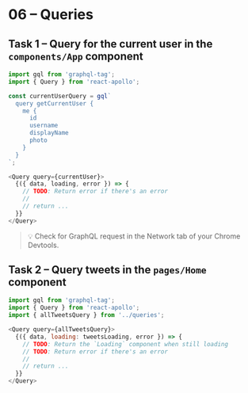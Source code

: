 # 06 – Queries

## Task 1 – Query for the current user in the `components/App` component

```js
import gql from 'graphql-tag';
import { Query } from 'react-apollo';
```

```js
const currentUserQuery = gql`
  query getCurrentUser {
    me {
      id
      username
      displayName
      photo
    }
  }
`;
```

```js
<Query query={currentUser}>
  {({ data, loading, error }) => {
    // TODO: Return error if there's an error
    //
    // return ...
  }}
</Query>
```

> 💡 Check for GraphQL request in the Network tab of your Chrome Devtools.

## Task 2 – Query tweets in the `pages/Home` component

```js
import gql from 'graphql-tag';
import { Query } from 'react-apollo';
import { allTweetsQuery } from '../queries';
```

```js
<Query query={allTweetsQuery}>
  {({ data, loading: tweetsLoading, error }) => {
    // TODO: Return the `Loading` component when still loading
    // TODO: Return error if there's an error
    //
    // return ...
  }}
</Query>
```
